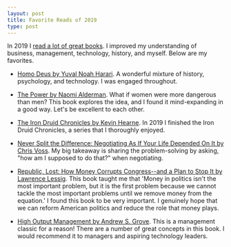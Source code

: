 ```yaml
---
layout: post
title: Favorite Reads of 2019
type: post
---
```


In 2019 I [read a lot of great books](https://www.goodreads.com/user_challenges/15299682). I improved my understanding of business, management, technology, history, and myself. Below are my favorites.

* [Homo Deus by Yuval Noah Harari](https://www.goodreads.com/book/show/31138556-homo-deus). A wonderful mixture of history, psychology, and technology. I was engaged throughout.

* [The Power by Naomi Alderman](https://www.goodreads.com/book/show/29751398-the-power). What if women were more dangerous than men? This book explores the idea, and I found it mind-expanding in a good way. Let's be excellent to each other.

* [The Iron Druid Chronicles by Kevin Hearne](https://www.goodreads.com/series/52837-the-iron-druid-chronicles). In 2019 I finished the Iron Druid Chronicles, a series that I thoroughly enjoyed.

* [Never Split the Difference: Negotiating As If Your Life Depended On It by Chris Voss](https://www.goodreads.com/book/show/26156469-never-split-the-difference). My big takeaway is sharing the problem-solving by asking, "how am I supposed to do that?" when negotiating. 

* [Republic, Lost: How Money Corrupts Congress--and a Plan to Stop It by Lawrence Lessig](https://www.goodreads.com/book/show/11814478-republic-lost). This book taught me that 'Money in politics isn't the most important problem, but it is the first problem because we cannot tackle the most important problems until we remove money from the equation.' I found this book to be very important. I genuinely hope that we can reform American politics and reduce the role that money plays.

* [High Output Management by Andrew S. Grove](https://www.goodreads.com/book/show/27140043-high-output-management). This is a management classic for a reason! There are a number of great concepts in this book. I would recommend it to managers and aspiring technology leaders.
